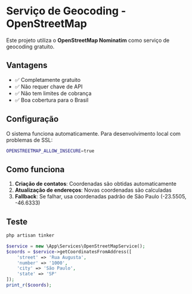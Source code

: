 # Serviço de Geocoding - OpenStreetMap

Este projeto utiliza o **OpenStreetMap Nominatim** como serviço de geocoding gratuito.

## Vantagens
- ✅ Completamente gratuito
- ✅ Não requer chave de API
- ✅ Não tem limites de cobrança
- ✅ Boa cobertura para o Brasil

## Configuração

O sistema funciona automaticamente. Para desenvolvimento local com problemas de SSL:

```bash
OPENSTREETMAP_ALLOW_INSECURE=true
```

## Como funciona

1. **Criação de contatos**: Coordenadas são obtidas automaticamente
2. **Atualização de endereços**: Novas coordenadas são calculadas 
3. **Fallback**: Se falhar, usa coordenadas padrão de São Paulo (-23.5505, -46.6333)

## Teste

```bash
php artisan tinker
```

```php
$service = new \App\Services\OpenStreetMapService();
$coords = $service->getCoordinatesFromAddress([
    'street' => 'Rua Augusta',
    'number' => '1000',
    'city' => 'São Paulo',
    'state' => 'SP'
]);
print_r($coords);
```
